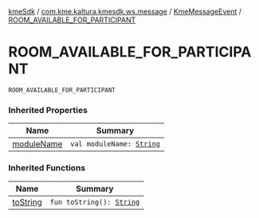 [kmeSdk](../../index.md) / [com.kme.kaltura.kmesdk.ws.message](../index.md) / [KmeMessageEvent](index.md) / [ROOM_AVAILABLE_FOR_PARTICIPANT](./-r-o-o-m_-a-v-a-i-l-a-b-l-e_-f-o-r_-p-a-r-t-i-c-i-p-a-n-t.md)

# ROOM_AVAILABLE_FOR_PARTICIPANT

`ROOM_AVAILABLE_FOR_PARTICIPANT`

### Inherited Properties

| Name | Summary |
|---|---|
| [moduleName](module-name.md) | `val moduleName: `[`String`](https://kotlinlang.org/api/latest/jvm/stdlib/kotlin/-string/index.html) |

### Inherited Functions

| Name | Summary |
|---|---|
| [toString](to-string.md) | `fun toString(): `[`String`](https://kotlinlang.org/api/latest/jvm/stdlib/kotlin/-string/index.html) |

